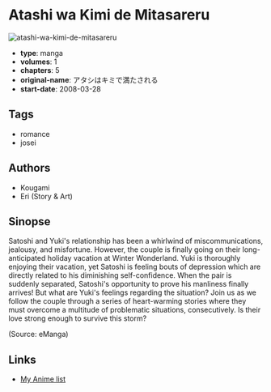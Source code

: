 # Atashi wa Kimi de Mitasareru

![atashi-wa-kimi-de-mitasareru](https://cdn.myanimelist.net/images/manga/3/150248.jpg)

-   **type**: manga
-   **volumes**: 1
-   **chapters**: 5
-   **original-name**: アタシはキミで満たされる
-   **start-date**: 2008-03-28

## Tags

-   romance
-   josei

## Authors

-   Kougami
-   Eri (Story & Art)

## Sinopse

Satoshi and Yuki's relationship has been a whirlwind of miscommunications, jealousy, and misfortune. However, the couple is finally going on their long-anticipated holiday vacation at Winter Wonderland. Yuki is thoroughly enjoying their vacation, yet Satoshi is feeling bouts of depression which are directly related to his diminishing self-confidence. When the pair is suddenly separated, Satoshi's opportunity to prove his manliness finally arrives! But what are Yuki's feelings regarding the situation? Join us as we follow the couple through a series of heart-warming stories where they must overcome a multitude of problematic situations, consecutively. Is their love strong enough to survive this storm?

(Source: eManga)

## Links

-   [My Anime list](https://myanimelist.net/manga/86531/Atashi_wa_Kimi_de_Mitasareru)
